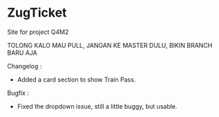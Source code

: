 # ZugTicket
Site for project Q4M2

TOLONG KALO MAU PULL, JANGAN KE MASTER DULU, BIKIN BRANCH BARU AJA

Changelog :
+ Added a card section to show Train Pass.

Bugfix :
- Fixed the dropdown issue, still a little buggy, but usable.
